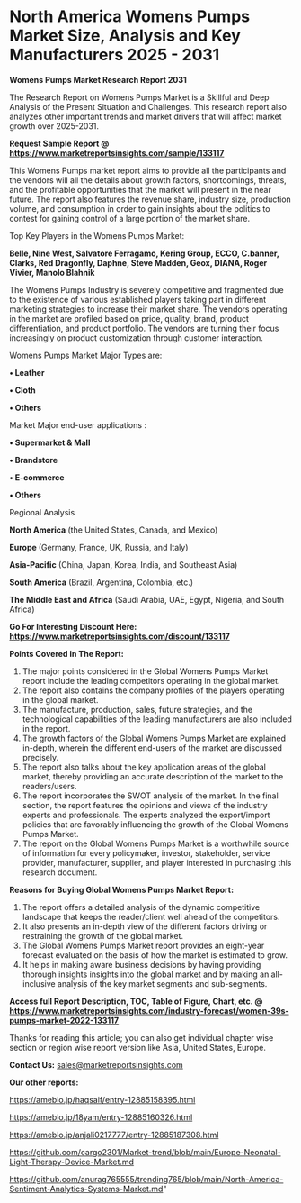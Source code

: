 # North America Womens Pumps Market Size, Analysis and Key Manufacturers 2025 - 2031

<strong>Womens Pumps Market Research Report 2031</strong>

The Research Report on Womens Pumps Market is a Skillful and Deep Analysis of the Present Situation and Challenges. This research report also analyzes other important trends and market drivers that will affect market growth over 2025-2031.

<strong>Request Sample Report @ <a href=https://www.marketreportsinsights.com/sample/133117>https://www.marketreportsinsights.com/sample/133117</a></strong>

This Womens Pumps market report aims to provide all the participants and the vendors will all the details about growth factors, shortcomings, threats, and the profitable opportunities that the market will present in the near future. The report also features the revenue share, industry size, production volume, and consumption in order to gain insights about the politics to contest for gaining control of a large portion of the market share.

Top Key Players in the Womens Pumps Market:

<strong>Belle, Nine West, Salvatore Ferragamo, Kering Group, ECCO, C.banner, Clarks, Red Dragonfly, Daphne, Steve Madden, Geox, DIANA, Roger Vivier, Manolo Blahnik</strong>

The Womens Pumps Industry is severely competitive and fragmented due to the existence of various established players taking part in different marketing strategies to increase their market share. The vendors operating in the market are profiled based on price, quality, brand, product differentiation, and product portfolio. The vendors are turning their focus increasingly on product customization through customer interaction.

Womens Pumps Market Major Types are:

<strong>• Leather

• Cloth

• Others</strong>

Market Major end-user applications :

<strong>• Supermarket & Mall

• Brandstore

• E-commerce

• Others</strong>

Regional Analysis

</u><strong><b>North America</b></strong> (the United States, Canada, and Mexico)

<strong><b>Europe </b></strong>(Germany, France, UK, Russia, and Italy)

<strong><b>Asia-Pacific</b></strong> (China, Japan, Korea, India, and Southeast Asia)

<strong><b>South America</b></strong> (Brazil, Argentina, Colombia, etc.)

<strong><b>The Middle East and Africa</b></strong> (Saudi Arabia, UAE, Egypt, Nigeria, and South Africa)

<strong>Go For Interesting Discount Here: <a href=https://www.marketreportsinsights.com/discount/133117>https://www.marketreportsinsights.com/discount/133117</a></strong>

<strong>Points Covered in The Report:</strong>
<ol>
  <li>The major points considered in the Global Womens Pumps Market report include the leading competitors operating in the global market.</li>
  <li>The report also contains the company profiles of the players operating in the global market.</li>
  <li>The manufacture, production, sales, future strategies, and the technological capabilities of the leading manufacturers are also included in the report.</li>
  <li>The growth factors of the Global Womens Pumps Market are explained in-depth, wherein the different end-users of the market are discussed precisely.</li>
  <li>The report also talks about the key application areas of the global market, thereby providing an accurate description of the market to the readers/users.</li>
  <li>The report incorporates the SWOT analysis of the market. In the final section, the report features the opinions and views of the industry experts and professionals. The experts analyzed the export/import policies that are favorably influencing the growth of the Global Womens Pumps Market.</li>
  <li>The report on the Global Womens Pumps Market is a worthwhile source of information for every policymaker, investor, stakeholder, service provider, manufacturer, supplier, and player interested in purchasing this research document.</li>
</ol>
<strong>Reasons for Buying Global Womens Pumps Market Report:</strong>

<ol>
  <li>The report offers a detailed analysis of the dynamic competitive landscape that keeps the reader/client well ahead of the competitors.</li>
  <li>It also presents an in-depth view of the different factors driving or restraining the growth of the global market.</li>
  <li>The Global Womens Pumps Market report provides an eight-year forecast evaluated on the basis of how the market is estimated to grow.</li>
  <li>It helps in making aware business decisions by having providing thorough insights insights into the global market and by making an all-inclusive analysis of the key market segments and sub-segments.</li>
</ol>
<strong>Access full Report Description, TOC, Table of Figure, Chart, etc. @ <a href=https://www.marketreportsinsights.com/industry-forecast/women-39s-pumps-market-2022-133117>https://www.marketreportsinsights.com/industry-forecast/women-39s-pumps-market-2022-133117</a></strong>


Thanks for reading this article; you can also get individual chapter wise section or region wise report version like Asia, United States, Europe.

<strong>Contact Us:</strong>
sales@marketreportsinsights.com

<strong>Our other reports:</strong>

<a href=https://ameblo.jp/haqsaif/entry-12885158395.html>https://ameblo.jp/haqsaif/entry-12885158395.html</a>

<a href=https://ameblo.jp/18yam/entry-12885160326.html>https://ameblo.jp/18yam/entry-12885160326.html</a>

<a href=https://ameblo.jp/anjali0217777/entry-12885187308.html>https://ameblo.jp/anjali0217777/entry-12885187308.html</a>

<a href=https://github.com/cargo2301/Market-trend/blob/main/Europe-Neonatal-Light-Therapy-Device-Market.md>https://github.com/cargo2301/Market-trend/blob/main/Europe-Neonatal-Light-Therapy-Device-Market.md</a>

<a href=https://github.com/anurag765555/trending765/blob/main/North-America-Sentiment-Analytics-Systems-Market.md>https://github.com/anurag765555/trending765/blob/main/North-America-Sentiment-Analytics-Systems-Market.md</a>"
